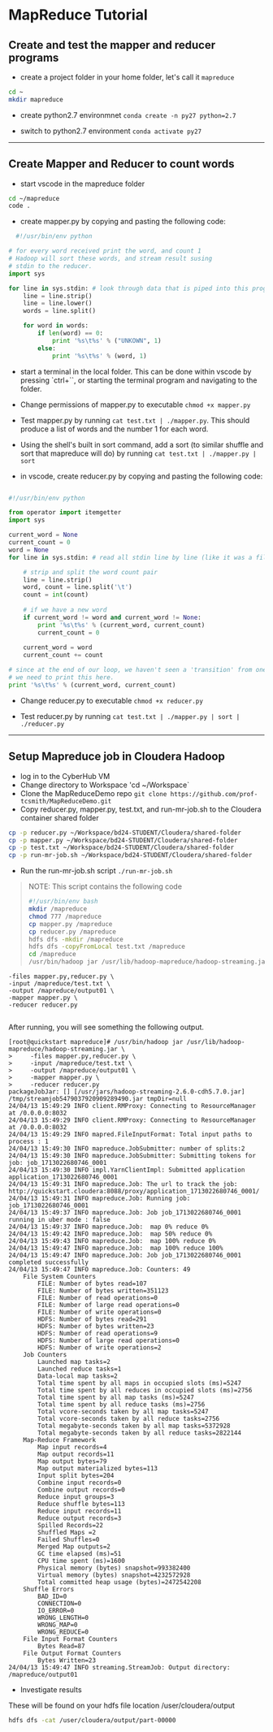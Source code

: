 # MapReduce Tutorial


## Create and test the mapper and reducer programs


* create a project folder in your home folder, let's call it `mapreduce`

```bash
cd ~ 
mkdir mapreduce
```

* create python2.7 environmnet ```conda create -n py27 python=2.7```

* switch to python2.7 environment ```conda activate py27```

---

## Create Mapper and Reducer to count words

* start vscode in the mapreduce folder

```bash
cd ~/mapreduce
code .
```

* create mapper.py by copying and pasting the following code:

```python
  #!/usr/bin/env python

# for every word received print the word, and count 1
# Hadoop will sort these words, and stream result susing
# stdin to the reducer.
import sys

for line in sys.stdin: # look through data that is piped into this program
    line = line.strip()
    line = line.lower()
    words = line.split()

    for word in words:
        if len(word) == 0:
            print '%s\t%s' % ("UNKOWN", 1)
        else:
            print '%s\t%s' % (word, 1)
```

* start a terminal in the local folder. This can be done within vscode by pressing `ctrl+``, or starting the terminal program and navigating to the folder.

* Change permissions of mapper.py to executable `chmod +x mapper.py`

* Test mapper.py by running `cat test.txt | ./mapper.py`. This should produce a list of words and the number 1 for each word.

* Using the shell's built in sort command, add a sort (to similar shuffle and sort that mapreduce will do) by running `cat test.txt | ./mapper.py | sort`

* in vscode, create reducer.py by copying and pasting the following code:

```python

#!/usr/bin/env python

from operator import itemgetter
import sys

current_word = None
current_count = 0
word = None
for line in sys.stdin: # read all stdin line by line (like it was a file)

    # strip and split the word count pair    
    line = line.strip()
    word, count = line.split('\t')
    count = int(count)
    
    # if we have a new word
    if current_word != word and current_word != None:
        print '%s\t%s' % (current_word, current_count)
        current_count = 0
    
    current_word = word
    current_count += count

# since at the end of our loop, we haven't seen a 'transition' from one word to another
# we need to print this here.
print '%s\t%s' % (current_word, current_count)
```

* Change reducer.py to executable `chmod +x reducer.py`

* Test reducer.py by running `cat test.txt | ./mapper.py | sort | ./reducer.py`

---

## Setup Mapreduce job in Cloudera Hadoop


*  log in to the CyberHub VM
*  Change directory to Workspace 'cd ~/Workspace`
*  Clone the MapReduceDemo repo `git clone https://github.com/prof-tcsmith/MapReduceDemo.git`
*  Copy reducer.py, mapper.py, test.txt, and run-mr-job.sh to the Cloudera container shared folder
```bash
cp -p reducer.py ~/Workspace/bd24-STUDENT/Cloudera/shared-folder
cp -p mapper.py ~/Workspace/bd24-STUDENT/Cloudera/shared-folder
cp -p test.txt ~/Workspace/bd24-STUDENT/Cloudera/shared-folder
cp -p run-mr-job.sh ~/Workspace/bd24-STUDENT/Cloudera/shared-folder
```
* Run the run-mr-job.sh script `./run-mr-job.sh`
> NOTE: This script contains the following code
> ```bash
> #!/usr/bin/env bash
> mkdir /mapreduce
> chmod 777 /mapreduce
> cp mapper.py /mapreduce
> cp reducer.py /mapreduce
> hdfs dfs -mkdir /mapreduce
> hdfs dfs -copyFromLocal test.txt /mapreduce
> cd /mapreduce
> /usr/bin/hadoop jar /usr/lib/hadoop-mapreduce/hadoop-streaming.jar \
    -files mapper.py,reducer.py \
    -input /mapreduce/test.txt \
    -output /mapreduce/output01 \
    -mapper mapper.py \
    -reducer reducer.py
> ```
  
After running, you will see something the following output.

```
[root@quickstart mapreduce]# /usr/bin/hadoop jar /usr/lib/hadoop-mapreduce/hadoop-streaming.jar \
>     -files mapper.py,reducer.py \
>     -input /mapreduce/test.txt \
>     -output /mapreduce/output01 \
>     -mapper mapper.py \
>     -reducer reducer.py
packageJobJar: [] [/usr/jars/hadoop-streaming-2.6.0-cdh5.7.0.jar] /tmp/streamjob5479037920909289490.jar tmpDir=null
24/04/13 15:49:29 INFO client.RMProxy: Connecting to ResourceManager at /0.0.0.0:8032
24/04/13 15:49:29 INFO client.RMProxy: Connecting to ResourceManager at /0.0.0.0:8032
24/04/13 15:49:29 INFO mapred.FileInputFormat: Total input paths to process : 1
24/04/13 15:49:30 INFO mapreduce.JobSubmitter: number of splits:2
24/04/13 15:49:30 INFO mapreduce.JobSubmitter: Submitting tokens for job: job_1713022680746_0001
24/04/13 15:49:30 INFO impl.YarnClientImpl: Submitted application application_1713022680746_0001
24/04/13 15:49:31 INFO mapreduce.Job: The url to track the job: http://quickstart.cloudera:8088/proxy/application_1713022680746_0001/
24/04/13 15:49:31 INFO mapreduce.Job: Running job: job_1713022680746_0001
24/04/13 15:49:37 INFO mapreduce.Job: Job job_1713022680746_0001 running in uber mode : false
24/04/13 15:49:37 INFO mapreduce.Job:  map 0% reduce 0%
24/04/13 15:49:42 INFO mapreduce.Job:  map 50% reduce 0%
24/04/13 15:49:43 INFO mapreduce.Job:  map 100% reduce 0%
24/04/13 15:49:47 INFO mapreduce.Job:  map 100% reduce 100%
24/04/13 15:49:47 INFO mapreduce.Job: Job job_1713022680746_0001 completed successfully
24/04/13 15:49:47 INFO mapreduce.Job: Counters: 49
	File System Counters
		FILE: Number of bytes read=107
		FILE: Number of bytes written=351123
		FILE: Number of read operations=0
		FILE: Number of large read operations=0
		FILE: Number of write operations=0
		HDFS: Number of bytes read=291
		HDFS: Number of bytes written=23
		HDFS: Number of read operations=9
		HDFS: Number of large read operations=0
		HDFS: Number of write operations=2
	Job Counters 
		Launched map tasks=2
		Launched reduce tasks=1
		Data-local map tasks=2
		Total time spent by all maps in occupied slots (ms)=5247
		Total time spent by all reduces in occupied slots (ms)=2756
		Total time spent by all map tasks (ms)=5247
		Total time spent by all reduce tasks (ms)=2756
		Total vcore-seconds taken by all map tasks=5247
		Total vcore-seconds taken by all reduce tasks=2756
		Total megabyte-seconds taken by all map tasks=5372928
		Total megabyte-seconds taken by all reduce tasks=2822144
	Map-Reduce Framework
		Map input records=4
		Map output records=11
		Map output bytes=79
		Map output materialized bytes=113
		Input split bytes=204
		Combine input records=0
		Combine output records=0
		Reduce input groups=3
		Reduce shuffle bytes=113
		Reduce input records=11
		Reduce output records=3
		Spilled Records=22
		Shuffled Maps =2
		Failed Shuffles=0
		Merged Map outputs=2
		GC time elapsed (ms)=51
		CPU time spent (ms)=1600
		Physical memory (bytes) snapshot=993382400
		Virtual memory (bytes) snapshot=4232572928
		Total committed heap usage (bytes)=2472542208
	Shuffle Errors
		BAD_ID=0
		CONNECTION=0
		IO_ERROR=0
		WRONG_LENGTH=0
		WRONG_MAP=0
		WRONG_REDUCE=0
	File Input Format Counters 
		Bytes Read=87
	File Output Format Counters 
		Bytes Written=23
24/04/13 15:49:47 INFO streaming.StreamJob: Output directory: /mapreduce/output01

```
* Investigate results

These will be found on your hdfs file location /user/cloudera/output

```bash
hdfs dfs -cat /user/cloudera/output/part-00000
```

